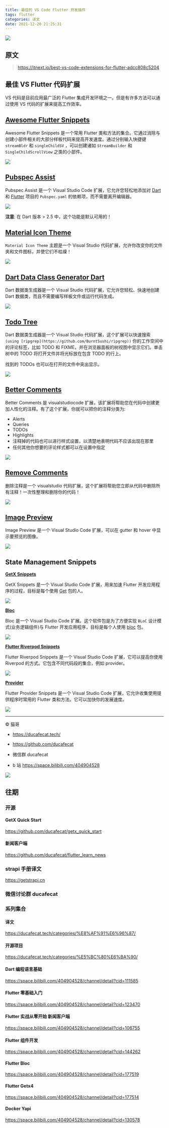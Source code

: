 ```yaml
---
title: 最佳的 VS Code Flutter 开发插件
tags: flutter
categories: 译文
date: 2021-12-20 21:25:31
---
```


![](2021-12-20-22-06-31.png)

## 原文

> https://itnext.io/best-vs-code-extensions-for-flutter-adcc808c5204

## 最佳 VS Flutter 代码扩展

VS 代码是目前应用最广泛的 Flutter 集成开发环境之一。但是有许多方法可以通过使用 VS 代码的扩展来提高工作效率。

## [Awesome Flutter Snippets](https://marketplace.visualstudio.com/items?itemName=Nash.awesome-flutter-snippets)

Awesome Flutter Snippets 是一个常用 Flutter 类和方法的集合。它通过消除与创建小部件相关的大部分样板代码来提高开发速度。通过分别输入快捷键 `streamBldr` 和 `singleChildSV` ，可以创建诸如 `StreamBuilder` 和 `SingleChildScrollView` 之类的小部件。

![](https://ducafecat.oss-cn-beijing.aliyuncs.com/podcast/07ff26c6493594d8b267accc3efc1ea02706e02290d57daf71b2a248f2e58b08.png)

## [Pubspec Assist](https://marketplace.visualstudio.com/items?itemName=jeroen-meijer.pubspec-assist)

Pubspec Assist 是一个 Visual Studio Code 扩展，它允许您轻松地添加对 [Dart](https://dart.dev/) 和 [Flutter](https://flutter.dev/) 项目的 `Pubspec.yaml` 的依赖项，而不需要离开编辑器。

![](https://ducafecat.oss-cn-beijing.aliyuncs.com/podcast/74d2cd032dacd440cf86c6675ed6f7e750eb7220174f6a8d4aeeaf051921ad8e.gif)

**注意**: 在 Dart 版本 > 2.5 中，这个功能是默认可用的！

## [Material Icon Theme](https://marketplace.visualstudio.com/items?itemName=PKief.material-icon-theme)

`Material Icon Theme` 主题是一个 Visual Studio 代码扩展，允许你改变你的文件夹和文件图标，并使它们不枯燥！

![](https://ducafecat.oss-cn-beijing.aliyuncs.com/podcast/09d55dcbcde4a58640416ff9e2e6bdd0d4cb0b175c0f92face872c61210d2906.png)

## [Dart Data Class Generator Dart](https://marketplace.visualstudio.com/items?itemName=BendixMa.dart-data-class-generator)

Dart 数据类生成器是一个 Visual Studio 代码扩展，它允许您轻松、快速地创建 Dart 数据类，而且不需要编写样板文件或运行代码生成。

![](https://ducafecat.oss-cn-beijing.aliyuncs.com/podcast/bec00afb6634a4ad9bc5753a8b19dda206aa16bb9b79cdd1fd22bd0664589aa4.gif)

## [Todo Tree](https://marketplace.visualstudio.com/items?itemName=Gruntfuggly.todo-tree)

Dart 数据类生成器是一个 Visual Studio 代码扩展，这个扩展可以快速搜索 `(using [ripgrep](https://github.com/BurntSushi/ripgrep))` 你的工作空间中的评论标签，比如 TODO 和 FIXME，并在浏览器面板的树视图中显示它们。单击树中的 TODO 将打开文件并将光标放在包含 TODO 的行上。

找到的 TODOs 也可以在打开的文件中突出显示。

![](https://ducafecat.oss-cn-beijing.aliyuncs.com/podcast/50b8d2b07b6fa725e67e57a4d4f439d91222931c9836c4ae2ea257e49247108f.png)

## [Better Comments](https://marketplace.visualstudio.com/items?itemName=aaron-bond.better-comments)

Better Comments 是 visualstudiocode 扩展，该扩展将帮助您在代码中创建更加人性化的注释。有了这个扩展，你就可以把你的注释分类为:

- Alerts
- Queries
- TODOs
- Highlights
- 注释掉的代码也可以进行样式设置，以清楚地表明代码不应该出现在那里
- 任何其他你想要的评论样式都可以在设置中指定

![](https://ducafecat.oss-cn-beijing.aliyuncs.com/podcast/bbe4504a84881813178738297dc64a95d67029eda9902280f9a5327d626b5dd9.png)

## [Remove Comments](https://marketplace.visualstudio.com/items?itemName=plibither8.remove-comments)

删除注释是一个 visualstudio 代码扩展，这个扩展将帮助您立即从代码中删除所有注释！一次性整理和删除你的代码！

![](https://ducafecat.oss-cn-beijing.aliyuncs.com/podcast/d23e92c8a4ad0085f9d3c77431a3d105759546bbd7e1fd8c06d5b0622bd4ea82.gif)

## [Image Preview](https://marketplace.visualstudio.com/items?itemName=kisstkondoros.vscode-gutter-preview)

Image Preview 是一个 Visual Studio Code 扩展，可以在 gutter 和 hover 中显示要预览的图像。

![](https://ducafecat.oss-cn-beijing.aliyuncs.com/podcast/565f435b02da4cb969cedad2045afbcf62645d70a37af086a6343dfefd48cc0e.png)

## State Management Snippets

[**GetX Snippets**](https://marketplace.visualstudio.com/items?itemName=get-snippets.get-snippets)

GetX Snippets 是一个 Visual Studio Code 扩展，用来加速 Flutter 开发应用程序的过程，目标是每个使用 [Get](https://pub.dev/packages/get) 包的人。

![](https://ducafecat.oss-cn-beijing.aliyuncs.com/podcast/47c0487960830aaa371f085271a48abbaa6630cb5a334295bafdd71931536676.jpg)

[**Bloc**](https://marketplace.visualstudio.com/items?itemName=FelixAngelov.bloc)

Bloc 是一个 Visual Studio Code 扩展。这个软件包是为了方便实现 `BLoC` 设计模式(业务逻辑组件)与 Flutter 开发应用程序，目标是每个人使用 [bloc](https://pub.dev/packages/flutter_bloc) 包。

![](https://ducafecat.oss-cn-beijing.aliyuncs.com/podcast/6b976ab86a0c0d57682e629ff1a45e1319a6cc82c4be09c9449ec83164883c2b.gif)

[**Flutter Riverpod Snippets**](https://marketplace.visualstudio.com/items?itemName=robert-brunhage.flutter-riverpod-snippets)

Flutter Riverpod Snippets 是一个 Visual Studio Code 扩展，它可以提高你使用 Riverpod 的方式。它包含不同代码段的集合，例如 provider。

![](https://ducafecat.oss-cn-beijing.aliyuncs.com/podcast/8d96a50c8fd50f752d8fbbe107d04440164378a1fe283f71bec47ca2c2e8bd79.gif)

[**Provider**](https://marketplace.visualstudio.com/items?itemName=Zaraclaj.flutter-provider-snippets)

Flutter Provider Snippets 是一个 Visual Studio Code 扩展，它允许收集使用提供程序时常用的 Flutter 类和方法。它可以加快你的发展速度。

![](https://ducafecat.oss-cn-beijing.aliyuncs.com/podcast/ec60b335eaba673ba54e82f4f13205140ead67391074e97d99e0f6013f332816.gif)

---

© 猫哥

- https://ducafecat.tech/

- https://github.com/ducafecat

- 微信群 ducafecat

- b 站 https://space.bilibili.com/404904528

![](https://ducafecat.tech/img/public-qrcode.png)

## 往期

### 开源

#### GetX Quick Start

https://github.com/ducafecat/getx_quick_start

#### 新闻客户端

https://github.com/ducafecat/flutter_learn_news

### strapi 手册译文

https://getstrapi.cn

### 微信讨论群 ducafecat

### 系列集合

#### 译文

https://ducafecat.tech/categories/%E8%AF%91%E6%96%87/

#### 开源项目

https://ducafecat.tech/categories/%E5%BC%80%E6%BA%90/

#### Dart 编程语言基础

https://space.bilibili.com/404904528/channel/detail?cid=111585

#### Flutter 零基础入门

https://space.bilibili.com/404904528/channel/detail?cid=123470

#### Flutter 实战从零开始 新闻客户端

https://space.bilibili.com/404904528/channel/detail?cid=106755

#### Flutter 组件开发

https://space.bilibili.com/404904528/channel/detail?cid=144262

#### Flutter Bloc

https://space.bilibili.com/404904528/channel/detail?cid=177519

#### Flutter Getx4

https://space.bilibili.com/404904528/channel/detail?cid=177514

#### Docker Yapi

https://space.bilibili.com/404904528/channel/detail?cid=130578
